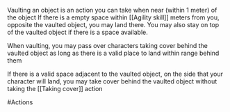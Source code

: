 Vaulting an object is an action you can take when near (within 1 meter) of the object
If there is a empty space within  [[Agility skill]] meters from you, opposite the vaulted object, you may land there. You may also stay on top of the vaulted object if there is a space available.

When vaulting, you may pass over characters taking cover behind the vaulted object as long as there is a valid place to land within range behind them

If there is a valid space adjacent to the vaulted object, on the side that your character will land, you may take cover behind the vaulted object without taking the [[Taking cover]] action

#Actions